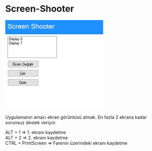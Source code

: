 # Screen-Shooter

<img src="https://github.com/Mucosoft/Screen-Shooter/blob/main/20210310-145918.jpg" />

Uygulamanın amacı ekran görüntüsü almak. En fazla 2 ekrana kadar sorunsuz destek veriyor.

ALT + 1 => 1. ekranı kaydetme<br/>
ALT + 2 => 2. ekranı kaydetme<br/>
CTRL + PrintScreen => Farenin üzerindeki ekranı kaydetme<br/>
